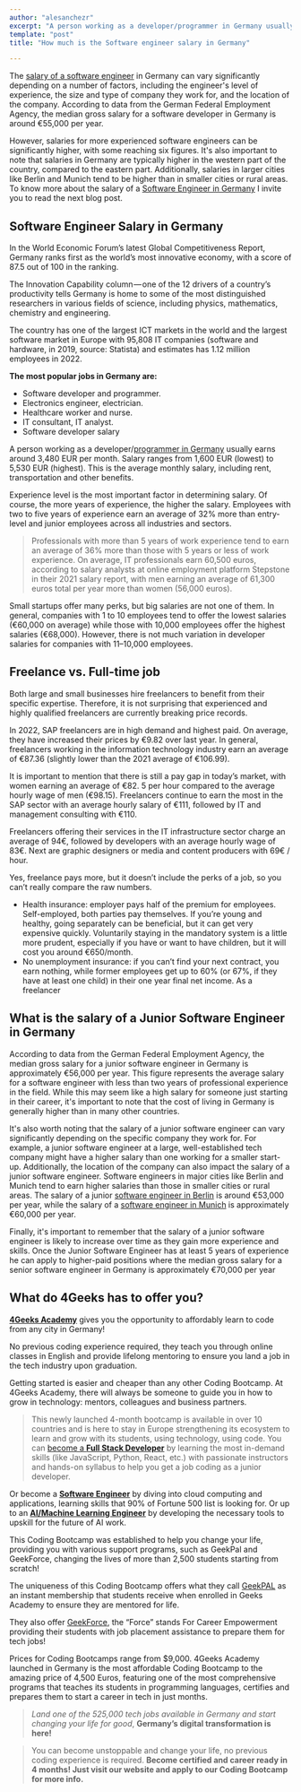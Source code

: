 ```yaml
---
author: "alesanchezr"
excerpt: "A person working as a developer/programmer in Germany usually earns around 3,480 EUR per month. A Software Engineer Salary in Germany ranges from 1,600 EUR (lowest) to 5,530 EUR (highest)."
template: "post" 
title: "How much is the Software engineer salary in Germany"

---
```


The [salary of a software engineer](https://4geeksacademy.com/us/software-engineer-salary/software-engineer-salary) in Germany can vary significantly depending on a number of factors, including the engineer's level of experience, the size and type of company they work for, and the location of the company. According to data from the German Federal Employment Agency, the median gross salary for a software developer in Germany is around €55,000 per year. 

However, salaries for more experienced software engineers can be significantly higher, with some reaching six figures. It's also important to note that salaries in Germany are typically higher in the western part of the country, compared to the eastern part. Additionally, salaries in larger cities like Berlin and Munich tend to be higher than in smaller cities or rural areas. To know more about the salary of a [Software Engineer in Germany](https://4geeksacademy.com/us/coding-bootcamps/software-engineer-bootcamp) I invite you to read the next blog post.

## Software Engineer Salary in Germany

In the World Economic Forum’s latest Global Competitiveness Report, Germany ranks first as the world’s most innovative economy, with a score of 87.5 out of 100 in the ranking.

The Innovation Capability column — one of the 12 drivers of a country’s productivity tells Germany is home to some of the most distinguished researchers in various fields of science, including physics, mathematics, chemistry and engineering.

The country has one of the largest ICT markets in the world and the largest software market in Europe with 95,808 IT companies (software and hardware, in 2019, source: Statista) and estimates has 1.12 million employees in 2022.

**The most popular jobs in Germany are:**

- Software developer and programmer.
- Electronics engineer, electrician.
- Healthcare worker and nurse.
- IT consultant, IT analyst.
- Software developer salary

A person working as a developer/[programmer in Germany](https://4geeksacademy.com/us/coding-campus/coding-bootcamp-hamburg-germany) usually earns around 3,480 EUR per month. Salary ranges from 1,600 EUR (lowest) to 5,530 EUR (highest). This is the average monthly salary, including rent, transportation and other benefits.

Experience level is the most important factor in determining salary. Of course, the more years of experience, the higher the salary. Employees with two to five years of experience earn an average of 32% more than entry-level and junior employees across all industries and sectors.

> Professionals with more than 5 years of work experience tend to earn an average of 36% more than those with 5 years or less of work experience.
> On average, IT professionals earn 60,500 euros, according to salary analysts at online employment platform Stepstone in their 2021 salary report, with men earning an average of 61,300 euros total per year more than women (56,000 euros).

Small startups offer many perks, but big salaries are not one of them. In general, companies with 1 to 10 employees tend to offer the lowest salaries (€60,000 on average) while those with 10,000 employees offer the highest salaries (€68,000). However, there is not much variation in developer salaries for companies with 11–10,000 employees.

## Freelance vs. Full-time job

Both large and small businesses hire freelancers to benefit from their specific expertise. Therefore, it is not surprising that experienced and highly qualified freelancers are currently breaking price records.

In 2022, SAP freelancers are in high demand and highest paid. On average, they have increased their prices by €9.82 over last year. In general, freelancers working in the information technology industry earn an average of €87.36 (slightly lower than the 2021 average of €106.99).

It is important to mention that there is still a pay gap in today’s market, with women earning an average of €82. 5 per hour compared to the average hourly wage of men (€98.15). Freelancers continue to earn the most in the SAP sector with an average hourly salary of €111, followed by IT and management consulting with €110.

Freelancers offering their services in the IT infrastructure sector charge an average of 94€, followed by developers with an average hourly wage of 83€. Next are graphic designers or media and content producers with 69€ / hour.

Yes, freelance pays more, but it doesn’t include the perks of a job, so you can’t really compare the raw numbers.

- Health insurance: employer pays half of the premium for employees. Self-employed, both parties pay themselves. If you’re young and healthy, going separately can be beneficial, but it can get very expensive quickly. Voluntarily staying in the mandatory system is a little more prudent, especially if you have or want to have children, but it will cost you around €650/month.
- No unemployment insurance: if you can’t find your next contract, you earn nothing, while former employees get up to 60% (or 67%, if they have at least one child) in their one year final net income. As a freelancer

## What is the salary of a Junior Software Engineer in Germany

According to data from the German Federal Employment Agency, the median gross salary for a junior software engineer in Germany is approximately €56,000 per year. This figure represents the average salary for a software engineer with less than two years of professional experience in the field. While this may seem like a high salary for someone just starting in their career, it's important to note that the cost of living in Germany is generally higher than in many other countries.

It's also worth noting that the salary of a junior software engineer can vary significantly depending on the specific company they work for. For example, a junior software engineer at a large, well-established tech company might have a higher salary than one working for a smaller start-up. Additionally, the location of the company can also impact the salary of a junior software engineer. Software engineers in major cities like Berlin and Munich tend to earn higher salaries than those in smaller cities or rural areas. The salary of a junior [software engineer in Berlin](https://4geeksacademy.com/us/coding-campus/coding-bootcamp-berlin-germany) is around €53,000 per year, while the salary of a [software engineer in Munich](https://4geeksacademy.com/us/coding-campus/coding-bootcamp-munich-germany) is approximately €60,000 per year.

Finally, it's important to remember that the salary of a junior software engineer is likely to increase over time as they gain more experience and skills. Once the Junior Software Engineer has at least 5 years of experience he can apply to higher-paid positions where the median gross salary for a senior software engineer in Germany is approximately €70,000 per year

## What do 4Geeks has to offer you?

[**4Geeks Academy**](https://4geeksacademy.com/) gives you the opportunity to affordably learn to code from any city in Germany!

No previous coding experience required, they teach you through online classes in English and provide lifelong mentoring to ensure you land a job in the tech industry upon graduation.

Getting started is easier and cheaper than any other Coding Bootcamp. At 4Geeks Academy, there will always be someone to guide you in how to grow in technology: mentors, colleagues and business partners.

> This newly launched 4-month bootcamp is available in over 10 countries and is here to stay in Europe strengthening its ecosystem to learn and grow with its students, using technology, using code.
> You can [become a **Full Stack Developer**](https://4geeksacademy.com/us/coding-bootcamps/full-time-full-stack-developer) by learning the most in-demand skills (like JavaScript, Python, React, etc.) with passionate instructors and hands-on syllabus to help you get a job coding as a junior developer.

Or become a [**Software Engineer**](https://4geeksacademy.com/us/coding-bootcamps/software-engineer-bootcamp) by diving into cloud computing and applications, learning skills that 90% of Fortune 500 list is looking for. Or up to an [**AI/Machine Learning Engineer**](https://4geeksacademy.com/us/coding-bootcamps/machine-learning-engineering) by developing the necessary tools to upskill for the future of AI work.

This Coding Bootcamp was established to help you change your life, providing you with various support programs, such as GeekPal and GeekForce, changing the lives of more than 2,500 students starting from scratch!

The uniqueness of this Coding Bootcamp offers what they call [GeekPAL](https://4geeksacademy.com/us/geekpal-support) as an instant membership that students receive when enrolled in Geeks Academy to ensure they are mentored for life.

They also offer [GeekForce](https://4geeksacademy.com/us/geekforce-career-support), the “Force” stands For Career Empowerment providing their students with job placement assistance to prepare them for tech jobs!

Prices for Coding Bootcamps range from $9,000. 4Geeks Academy launched in Germany is the most affordable Coding Bootcamp to the amazing price of 4,500 Euros, featuring one of the most comprehensive programs that teaches its students in programming languages, certifies and prepares them to start a career in tech in just months.

> *Land one of the 525,000 tech jobs available in Germany and start changing your life for good*, **Germany’s digital transformation is here!**

> You can become unstoppable and change your life, no previous coding experience is required. **Become certified and career ready in 4 months! Just visit our website and apply to our Coding Bootcamp for more info.**

<call-to-action button_text="Apply to our Coding Bootcamp" button_link="https://4geeksacademy.com/us/coding-bootcamps/part-time-full-stack-developer" background="rgba(0, 151, 205, 0.15)" title="Become certified and career ready in 4 months! Just visit our website and apply to our Coding Bootcamp for more info."></call-to-action>